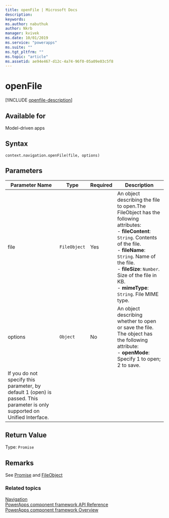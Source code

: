 ```yaml
---
title: openFile | Microsoft Docs
description: 
keywords:
ms.author: nabuthuk
author: Nkrb
manager: kvivek
ms.date: 10/01/2019
ms.service: "powerapps"
ms.suite: ""
ms.tgt_pltfrm: ""
ms.topic: "article"
ms.assetid: ae94e467-d12c-4a74-96f0-05a09e03c5f8
---
```

# openFile

[!INCLUDE [openfile-description](includes/openfile-description.md)]

## Available for 

Model-driven apps

## Syntax

`context.navigation.openFile(file, options)`

## Parameters

| Parameter Name|Type|Required|Description|
| ------------- |----|--------|-----------|
|file|`FileObject`|Yes|An object describing the file to open.The FileObject has the following attributes: <br/>- **fileContent**: `String`. Contents of the file. <br/>- **fileName**: `String`. Name of the file.<br/>- **fileSize**: `Number`. Size of the file in KB. <br/>- **mimeType**: `String`. File MIME type.|
|options|`Object`|No|An object describing whether to open or save the file. The object has the following attribute: <br/>- **openMode**: Specify 1 to open; 2 to save. 
If you do not specify this parameter, by default 1 (open) is passed. This parameter is only supported on Unified Interface.|

## Return Value

Type: `Promise`

## Remarks

See [Promise](https://developer.mozilla.org/docs/Web/JavaScript/Reference/Global_Objects/Promise) and [FileObject](../fileobject.md)


### Related topics

[Navigation](../navigation.md)<br/>
[PowerApps component framework API Reference](../../reference/index.md)<br/>
[PowerApps component framework Overview](../../overview.md)